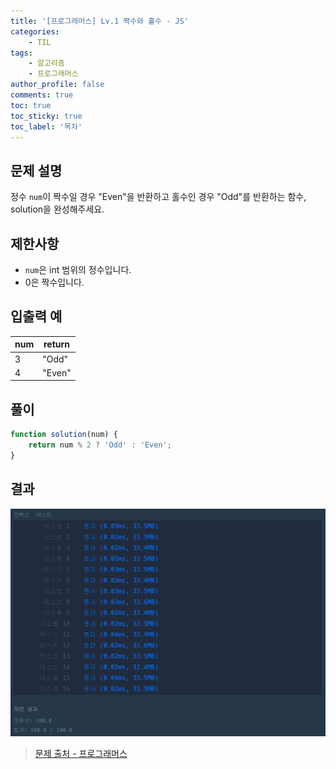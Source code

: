 ```yaml
---
title: '[프로그래머스] Lv.1 짝수와 홀수 - JS'
categories:
    - TIL
tags:
    - 알고리즘
    - 프로그래머스
author_profile: false
comments: true
toc: true
toc_sticky: true
toc_label: '목차'
---
```


## 문제 설명

정수 `num`이 짝수일 경우 "Even"을 반환하고 홀수인 경우 "Odd"를 반환하는 함수, solution을 완성해주세요.

## 제한사항

-   `num`은 int 범위의 정수입니다.
-   0은 짝수입니다.

## 입출력 예

| num | return |
| --- | ------ |
| 3   | "Odd"  |
| 4   | "Even" |

## 풀이

```javascript
function solution(num) {
    return num % 2 ? 'Odd' : 'Even';
}
```

## 결과

![result](/assets/images/2023/08/21/algorithm-05-result.png)

> [문제 출처 - 프로그래머스](https://school.programmers.co.kr/learn/courses/30/lessons/12937)
